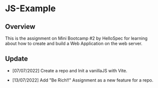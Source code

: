 # JS-Example

## Overview

This is the assignment on Mini Bootcamp #2 by HelloSpec for learning about how to create and build a Web Application on the web server.

## Update

- [07/07/2022] Create a repo and Init a vanillaJS with Vite.
  
- [13/07/2022] Add "Be Rich!!" Assignment as a new feature for a repo.
